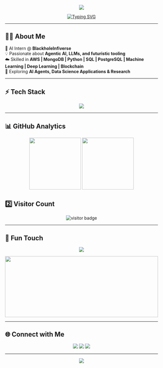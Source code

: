 <!-- Banner -->
<p align="center">
  <img src="https://capsule-render.vercel.app/api?type=waving&color=7B2CBF&height=250&section=header&text=Yashika%20Tirkey&fontSize=60&fontColor=FFFFFF&animation=fadeIn&fontAlignY=38&desc=AI%20%7C%20Data%20Science%20%7C%20Agentic%20AI&descAlignY=60&descAlign=50" />
</p>

<!-- Typing Animation -->
<p align="center">
  <a href="https://github.com/yashikart">
    <img src="https://readme-typing-svg.herokuapp.com?font=Fira+Code&weight=600&size=24&pause=1000&color=9D4EDD&center=true&vCenter=true&width=600&lines=AI+Intern+%40+BlackholeInfiverse;Passionate+about+Data+Science+%26+AI;Exploring+Agentic+AI+%26+LLMs;AWS+%7C+MongoDB+%7C+Python+%7C+SQL+%7C+PostgreSQL;Building+Futuristic+AI+Projects;Blockchain+%7C+Ethereum" alt="Typing SVG" />
  </a>
</p>

---

## 👩‍💻 About Me  
🌌 AI Intern @ **BlackholeInfiverse**  
💡 Passionate about **Agentic AI, LLMs, and futuristic tooling**  
☁️ Skilled in **AWS | MongoDB | Python | SQL | PostgreSQL | Machine Learning | Deep Learning | Blockchain**  
🚀 Exploring **AI Agents, Data Science Applications & Research**  


---

## ⚡ Tech Stack  

<p align="center">
  <img src="https://skillicons.dev/icons?i=python,tensorflow,pytorch,mysql,postgres,mongodb,aws,git,github,docker,html,css,js,ethereum" />
</p>

---

## 📊 GitHub Analytics  

<p align="center">
  <img src="https://github-readme-stats.vercel.app/api?username=yashikart&show_icons=true&theme=midnight-purple&hide_border=true&count_private=true" height="170"/>
  <img src="https://github-readme-streak-stats.herokuapp.com/?user=yashikart&theme=midnight-purple&hide_border=true" height="170"/>
</p>

## 2️⃣ Visitor Count  

<p align="center">
  <img src="https://visitor-badge.laobi.icu/badge?page_id=yashikart.yashikart" alt="visitor badge"/>
</p>

---

## 🌌 Fun Touch  

<p align="center">
  <img src="https://github-profile-trophy.vercel.app/?username=yashikart&theme=dracula&no-frame=true&row=1&column=6" />
</p>

<p align="center">
  <img src="https://raw.githubusercontent.com/rodrigograca31/rodrigograca31/master/matrix.svg" width="100%" height="200px"/>
</p>

---

## 🌐 Connect with Me  

<p align="center">
  <a href="https://www.linkedin.com/in/yashika-tirkey"><img src="https://img.shields.io/badge/LinkedIn-9D4EDD?style=for-the-badge&logo=linkedin&logoColor=white"/></a>
  <a href="mailto:yashika.tirkey@example.com"><img src="https://img.shields.io/badge/Email-7B2CBF?style=for-the-badge&logo=gmail&logoColor=white"/></a>
  <a href="https://github.com/yashikart"><img src="https://img.shields.io/badge/GitHub-7B2CBF?style=for-the-badge&logo=github&logoColor=white"/></a>
</p>

---

<!-- Footer -->
<p align="center">
  <img src="https://capsule-render.vercel.app/api?type=waving&color=7B2CBF&height=120&section=footer"/>
</p>
